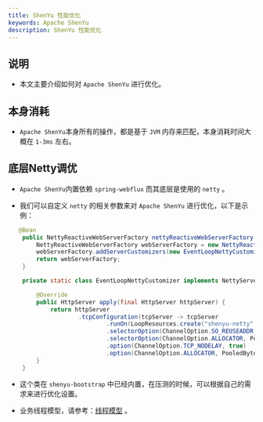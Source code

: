 ```yaml
---
title: ShenYu 性能优化
keywords: Apache ShenYu
description: ShenYu 性能优化
---
```


## 说明

* 本文主要介绍如何对 `Apache ShenYu` 进行优化。


## 本身消耗

* `Apache ShenYu`本身所有的操作，都是基于 `JVM` 内存来匹配，本身消耗时间大概在 `1-3ms` 左右。

## 底层Netty调优

* `Apache ShenYu`内置依赖 `spring-webflux` 而其底层是使用的 `netty` 。

* 我们可以自定义 `netty` 的相关参数来对 `Apache ShenYu` 进行优化，以下是示例：

```java
   @Bean
    public NettyReactiveWebServerFactory nettyReactiveWebServerFactory() {
        NettyReactiveWebServerFactory webServerFactory = new NettyReactiveWebServerFactory();
        webServerFactory.addServerCustomizers(new EventLoopNettyCustomizer());
        return webServerFactory;
    }

    private static class EventLoopNettyCustomizer implements NettyServerCustomizer {

        @Override
        public HttpServer apply(final HttpServer httpServer) {
            return httpServer
                    .tcpConfiguration(tcpServer -> tcpServer
                            .runOn(LoopResources.create("shenyu-netty", 1, DEFAULT_IO_WORKER_COUNT, true), false)
                            .selectorOption(ChannelOption.SO_REUSEADDR, true)
                            .selectorOption(ChannelOption.ALLOCATOR, PooledByteBufAllocator.DEFAULT)
                            .option(ChannelOption.TCP_NODELAY, true)
                            .option(ChannelOption.ALLOCATOR, PooledByteBufAllocator.DEFAULT));
        }
    }
```

* 这个类在 `shenyu-bootstrap` 中已经内置，在压测的时候，可以根据自己的需求来进行优化设置。

* 业务线程模型，请参考：[线程模型](../thread) 。








